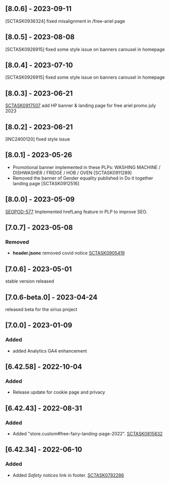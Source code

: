 ## [8.0.6] - 2023-09-11
[SCTASK0936324] fixed misalignment in /free-ariel page
## [8.0.5] - 2023-08-08
[SCTASK0926915] fixed some style issue on banners carousel in homepage 
## [8.0.4] - 2023-07-10
[SCTASK0926915] fixed some style issue on banners carousel in homepage 
## [8.0.3] - 2023-06-21

[SCTASK0917507](https://whirlpool.service-now.com/nav_to.do?uri=sc_task.do?sys_id=b9bc5f8147dbad1063277645d36d43d9) add HP banner & landing page for free ariel promo july 2023

## [8.0.2] - 2023-06-21

[INC2400120] fixed style issue

## [8.0.1] - 2023-05-26

- Promotional banner implemented in these PLPs:
  WASHING MACHINE / DISHWASHER / FRIDGE / HOB / OVEN [SCTASK0911289]
- Removed the banner of Gender equality published in Do it together landing page [SCTASK0912516]

## [8.0.0] - 2023-05-09

[SEOPOD-577](https://whirlpoolgtm.atlassian.net/browse/SEOPOD-577) Implemented hrefLang feature in PLP to improve SEO.

## [7.0.7] - 2023-05-08

### Removed

- **header.jsonc** removed covid notice [SCTASK0905419](https://whirlpool.service-now.com/sc_task.do?sys_id=8acd6982c3a6e510d19bafdc7a0131f7)

## [7.0.6] - 2023-05-01

stable version released

## [7.0.6-beta.0] - 2023-04-24

released beta for the sirius project

## [7.0.0] - 2023-01-09

### Added

- added Analytics GA4 enhancement

## [6.42.58] - 2022-10-04

### Added

- Release update for cookie page and privacy

## [6.42.43] - 2022-08-31

### Added

- Added "store.custom#free-fairy-landing-page-2022". [SCTASK0815832](https://whirlpool.service-now.com/nav_to.do?uri=%2Fsc_task.do%3Fsys_id%3D362cc45c479999549a54d65c346d43af%26sysparm_record_target%3Dsc_task%26sysparm_record_row%3D1%26sysparm_record_rows%3D1%26sysparm_record_list%3Drequest_item%253De52c845c479999549a54d65c346d430f%255EORDERBYDESCopened_at)

## [6.42.34] - 2022-06-10

### Added

- Added _Safety notices_ link in footer. [SCTASK0792286](https://whirlpool.service-now.com/nav_to.do?uri=sc_task.do?sys_id=541d433f97b745d40341b4efe153afe2%26sysparm_view=RPTfdcf17dd1b00c198f845a687b04bcbff)
